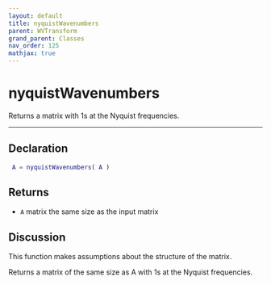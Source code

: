 ```yaml
---
layout: default
title: nyquistWavenumbers
parent: WVTransform
grand_parent: Classes
nav_order: 125
mathjax: true
---
```


#  nyquistWavenumbers

Returns a matrix with 1s at the Nyquist frequencies.


---

## Declaration
```matlab
 A = nyquistWavenumbers( A )
```
## Returns
+ `A`  matrix the same size as the input matrix

## Discussion

  This function makes assumptions about the structure of the matrix.
 
  Returns a matrix of the same size as A with 1s at the Nyquist
  frequencies.
 
      
